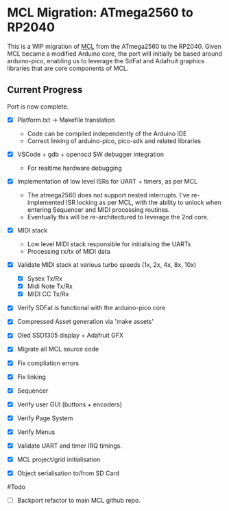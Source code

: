 # MCL Migration: ATmega2560 to RP2040

This is a WIP migration of [MCL](https://github.com/jmamma/mcl) from the ATmega2560 to the RP2040. Given MCL became a modified Arduino core, the port will initially be based around arduino-pico, enabling us to leverage the SdFat and Adafruit graphics libraries that are core components of MCL.

## Current Progress

Port is now complete.

- [X] Platform.txt -> Makefile translation
  - Code can be compiled independently of the Arduino IDE
  - Correct linking of arduino-pico, pico-sdk and related libraries

- [X] VSCode + gdb + openocd SW debugger integration
  - For realtime hardware debugging

- [X] Implementation of low level ISRs for UART + timers, as per MCL
  - The atmega2560 does not support nested interrupts. I've re-implemented ISR locking as per MCL, with the ability to unlock when entering Sequencer and MIDI processing routines.
  - Eventually this will be re-architectured to leverage the 2nd core.
- [X] MIDI stack
  - Low level MIDI stack responsible for initialising the UARTs
  - Processing rx/tx of MIDI data

- [X] Validate MIDI stack at various turbo speeds (1x, 2x, 4x, 8x, 10x)
  - [X] Sysex Tx/Rx
  - [X] Midi Note Tx/Rx
  - [X] MIDI CC Tx/Rx

- [X] Verify SDFat is functional with the arduino-pico core

- [X] Compressed Asset generation via 'make assets'

- [X] Oled SSD1305 display + Adafruit GFX

- [X] Migrate all MCL source code

- [X] Fix compliation errors

- [X] Fix linking

- [X] Sequencer

- [X] Verify user GUI (buttons + encoders)

- [X] Verify Page System

- [X] Verify Menus

- [X] Validate UART and timer IRQ timings.

- [X] MCL project/grid initialisation

- [X] Object serialisation to/from SD Card

#Todo

- [ ] Backport refactor to main MCL github repo.
